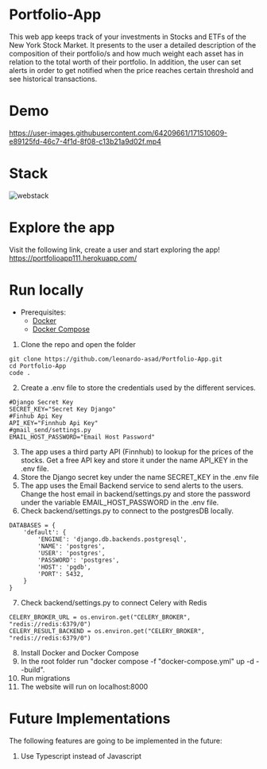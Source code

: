 # Portfolio-App

This web app keeps track of your investments in Stocks and ETFs of the New York Stock Market. It presents to the user a detailed description of the composition of their portfolio/s and how much weight each asset has in relation to the total worth of their portfolio. In addition, the user can set alerts in order to get notified when the price reaches certain threshold and see historical transactions.

# Demo
https://user-images.githubusercontent.com/64209661/171510609-e89125fd-46c7-4f1d-8f08-c13b21a9d02f.mp4


# Stack
![webstack](https://user-images.githubusercontent.com/64209661/171496008-7614b374-8c44-4421-8432-6f2328a34158.png)

# Explore the app

Visit the following link, create a user and start exploring the app!
https://portfolioapp111.herokuapp.com/

# Run locally
- Prerequisites:
    - [Docker](https://docs.docker.com/get-docker/)
    - [Docker Compose](https://docs.docker.com/compose/install/)
  
1) Clone the repo and open the folder
```
git clone https://github.com/leonardo-asad/Portfolio-App.git
cd Portfolio-App
code .
```
2) Create a .env file to store the credentials used by the different services.
```
#Django Secret Key
SECRET_KEY="Secret Key Django"
#Finhub Api Key
API_KEY="Finnhub Api Key"
#gmail_send/settings.py
EMAIL_HOST_PASSWORD="Email Host Password"
```
3) The app uses a third party API (Finnhub) to lookup for the prices of the stocks. Get a free API key and store it under the name API_KEY in the .env file.
4) Store the Django secret key under the name SECRET_KEY in the .env file
5) The app uses the Email Backend service to send alerts to the users. Change the host email in backend/settings.py and store the password under the variable EMAIL_HOST_PASSWORD in the .env file.
6) Check backend/settings.py to connect to the postgresDB locally.
```
DATABASES = {
    'default': {
        'ENGINE': 'django.db.backends.postgresql',
        'NAME': 'postgres',
        'USER': 'postgres',
        'PASSWORD': 'postgres',
        'HOST': 'pgdb',
        'PORT': 5432,
    }
}
```
7) Check backend/settings.py to connect Celery with Redis
```
CELERY_BROKER_URL = os.environ.get("CELERY_BROKER", "redis://redis:6379/0")
CELERY_RESULT_BACKEND = os.environ.get("CELERY_BROKER", "redis://redis:6379/0")
```
8) Install Docker and Docker Compose
9) In the root folder run "docker compose -f "docker-compose.yml" up -d --build".
10) Run migrations
11) The website will run on localhost:8000

# Future Implementations
The following features are going to be implemented in the future:
1) Use Typescript instead of Javascript
